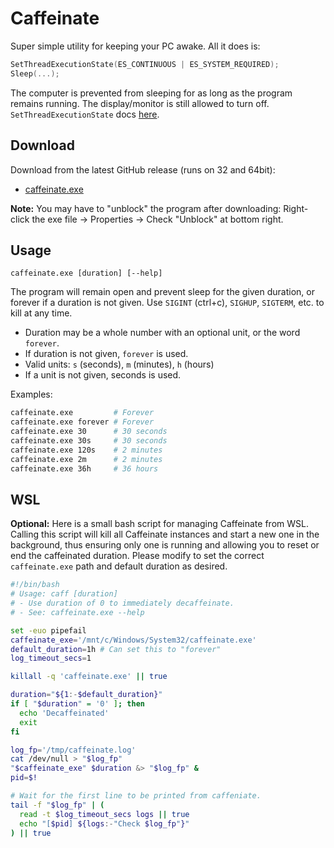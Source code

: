 # Caffeinate

Super simple utility for keeping your PC awake. All it does is:
```c++
SetThreadExecutionState(ES_CONTINUOUS | ES_SYSTEM_REQUIRED);
Sleep(...);
```

The computer is prevented from sleeping for as long as the program remains running. The display/monitor is still allowed to turn off. `SetThreadExecutionState` docs [here](https://learn.microsoft.com/en-us/windows/win32/api/winbase/nf-winbase-setthreadexecutionstate).


## Download

Download from the latest GitHub release (runs on 32 and 64bit):
 - [caffeinate.exe](https://github.com/yo1dog/caffeinate/releases/latest/download/caffeinate.exe)

**Note:** You may have to "unblock" the program after downloading: Right-click the exe file → Properties → Check "Unblock" at bottom right.


## Usage

```
caffeinate.exe [duration] [--help]
```

The program will remain open and prevent sleep for the given duration, or forever if a duration is not given.
Use `SIGINT` (ctrl+c), `SIGHUP`, `SIGTERM`, etc. to kill at any time.

- Duration may be a whole number with an optional unit, or the word `forever`.
- If duration is not given, `forever` is used.
- Valid units: `s` (seconds), `m` (minutes), `h` (hours)
- If a unit is not given, seconds is used.

Examples:

```bash
caffeinate.exe         # Forever
caffeinate.exe forever # Forever
caffeinate.exe 30      # 30 seconds
caffeinate.exe 30s     # 30 seconds
caffeinate.exe 120s    # 2 minutes
caffeinate.exe 2m      # 2 minutes
caffeinate.exe 36h     # 36 hours
```

## WSL

**Optional:** Here is a small bash script for managing Caffeinate from WSL. Calling this script will kill all Caffeinate instances and start a new one in the background, thus ensuring only one is running and allowing you to reset or end the caffeinated duration. Please modify to set the correct `caffeinate.exe` path and default duration as desired.

```bash
#!/bin/bash
# Usage: caff [duration]
# - Use duration of 0 to immediately decaffeinate.
# - See: caffeinate.exe --help

set -euo pipefail
caffeinate_exe='/mnt/c/Windows/System32/caffeinate.exe'
default_duration=1h # Can set this to "forever"
log_timeout_secs=1

killall -q 'caffeinate.exe' || true

duration="${1:-$default_duration}"
if [ "$duration" = '0' ]; then
  echo 'Decaffeinated'
  exit
fi

log_fp='/tmp/caffeinate.log'
cat /dev/null > "$log_fp"
"$caffeinate_exe" $duration &> "$log_fp" &
pid=$!

# Wait for the first line to be printed from caffeniate.
tail -f "$log_fp" | (
  read -t $log_timeout_secs logs || true
  echo "[$pid] ${logs:-"Check $log_fp"}"
) || true
```
